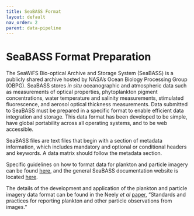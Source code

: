 ```yaml
---
title: SeaBASS Format
layout: default
nav_order: 2
parent: data-pipeline
---
```


# SeaBASS Format Preparation

The SeaWiFS Bio-optical Archive and Storage System (SeaBASS) is a publicly shared archive hosted by NASA’s Ocean Biology Processing Group (OBPG). SeaBASS stores *in situ* oceanographic and atmospheric data such as measurements of optical properties, phytoplankton pigment concentrations, water temperature and salinity measurements, stimulated fluorescence, and aerosol optical thickness measurements. Data submitted to SeaBASS must be prepared in a specific format to enable efficient data integration and storage. This data format has been developed to be simple, have global portability across all operating systems, and to be web accessible.  

SeaBASS files are text files that begin with a section of metadata information, which includes mandatory and optional or conditional headers and keywords. A data matrix should follow the metadata section.  

Specific guidelines on how to format data for plankton and particle imagery can be found [here](https://seabass.gsfc.nasa.gov/wiki/plankton_and_particles_imagery), and the general SeaBASS documentation website is located [here](https://seabass.gsfc.nasa.gov/).  

The details of the development and application of the plankton and particle imagery data format can be found in the Neely *et al* [paper](https://darchive.mblwhoilibrary.org/entities/publication/276d7a04-089d-5cc6-9d50-add7b9aed8e3), “Standards and practices for reporting plankton and other particle observations from images.” 